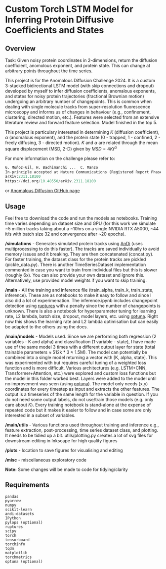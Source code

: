 # Custom Torch LSTM Model for Inferring Protein Diffusive Coefficients and States

## Overview 
Task: Given noisy protein coordinates in 2-dimensions, return the diffusion coefficient, anomolous exponent, and protein state. This can change at arbitrary points throughout the time series.

This project is for the Anomalous Diffusion Challenge 2024. It is a custom 3-stacked bidirectional LSTM model (with skip connections and dropout) developed by myself to infer diffusion coefficients, anomalous exponents, and states for noisy protein trajectories (fractional Brownian motion) undergoing an arbitrary number of changepoints. This is common when dealing with single molecule tracks from super-resolution fluorescence microscopy and informs us of changes in behaviour (e.g., confinement, clustering, directed motion, etc.). Features were selected from an extensive literature review and forward feature selection. Model finished in the top 5.

This project is particulary interested in determining $K$ (diffusion coefficient), $\alpha$ (anomalous exponent), and the protein state (0 - trapped, 1 - confined, 2 - freely diffusing, 3 - directed motion). $K$ and $\alpha$ are related through the mean square displacement (MSD, 2-D) given by $MSD = 4Kt^\alpha$

For more information on the challenge please refer to:

``` python
G. Muñoz-Gil, H. Bachimanchi ...  C. Manzo
In-principle accepted at Nature Communications (Registered Report Phase 1)
arXiv:2311.18100
https://doi.org/10.48550/arXiv.2311.18100
```
or [Anomalous Diffusion GitHub page](https://github.com/AnDiChallenge/andi_datasets)


## Usage

Feel free to download the code and run the models as notebooks.
Training time varies depending on dataset size and GPU (for this work we simulate ~5 million tracks taking about a ~10hrs on a single NVIDIA RTX A5000, ~44 it/s with batch size 32 and convergence after ~20 epochs).

**/simulations** - Generates simulated protein tracks using [AnDi](https://github.com/AnDiChallenge/andi_datasets) (uses multiprocessing to do this faster). The tracks are saved individually to avoid memory issues and it breaking. They are then concatenated (concat.py). For faster training, the dataset class for the protein tracks are pickled (pickle_data.py). There is another TimeSeriesDataset implementation commented in case you want to train from individual files but this is slower (roughly 6x). You can also provide your own dataset and ignore this. Alternatively, use provided model weights if you want to skip training. <br>

**/main** - All the training and inference file (train_alpha, train_k, train_state, inference). These are as notebooks to make it easy to follow and since I also did a lot of experimenation. The inference.ipynb includes changepoint detection using [ruptures](https://github.com/deepcharles/ruptures) with a penalty since the number of changepoints is unknown. There is also a notebook for hyperparameter tuning for learning rate, L2 lambda, batch size, dropout, model layers, etc. using [optuna](https://github.com/optuna/optuna).  Right now this shows the learning rate and L2 lambda optimisation but can easily be adapted to the others using the docs. <br>

**/main/models** - Models used. Since we are performing both regression (2 variables - K and alpha) and classification (1 variable - state), I have made use of the same model 3 times with a different output layer for state (total trainable parameters ≈ 512k * 3 ≈ 1.5M). The model can potentially be combined into a single model returning a vector with [K, alpha, state]. This was experimented with but requires careful tuning of a weighted loss function and is more difficult. Various architectures (e.g. LSTM+CNN, Transformer+Attention, etc.) were explored and custom loss functions but the model in this folder worked best. Layers were added to the model until no improvement was seen (using [optuna](https://github.com/optuna/optuna)). The model only needs (x,y) coordinates for every timestep as input and extracts the other features. The output is a timeseries of the same length for the variable in question. If you do not need some output labels, do not use/train those models (e.g. only care about $K$). Every training notebook is stand-alone at the expense of repeated code but it makes it easier to follow and in case some are only interested in a subset of variables.<br>

**/main/utils** - Various functions used throughout training and inference e.g., feature extraction, post-processing, time series dataset class, and plotting. It needs to be tidied up a bit. utils/plotting.py creates a lot of svg files for downstream editing in Inkscape for high quality figures <br>

**/plots** - location to save figures for visualising and editing

**/misc** - miscellaneous exploratory code

**Note:** Some changes will be made to code for tidying/clarity

## Requirements 
```
pandas
pyarrow
numpy
scikit-learn
andi-datasets
IPython
pylops (optional)
ruptures
scipy
torch
tensorboard
torchinfo
tqdm
matplotlib
torchmetrics
optuna (optional)
```

